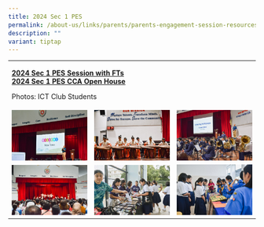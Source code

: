 ```yaml
---
title: 2024 Sec 1 PES
permalink: /about-us/links/parents/parents-engagement-session-resources/
description: ""
variant: tiptap
---
```

<table>
<tbody>
<tr>
<td rowspan="1" colspan="3">
<p><strong><a href="/files/2024/2024_Sec_1_PES_Class_Slides_for_PG.pdf" rel="noopener noreferrer nofollow" target="_blank">2024 Sec 1 PES Session with FTs</a></strong> 
<br><strong><a href="/files/2024/2024_Sec_1_PES_Hall_Slides_for_PG.pdf" rel="noopener noreferrer nofollow" target="_blank">2024 Sec 1 PES CCA Open House</a></strong>
</p>
<p>Photos: ICT Club Students</p>
</td>
</tr>
<tr>
<td rowspan="1" colspan="1">
<div class="isomer-image-wrapper">
<img style="width: 100%" height="auto" width="100%" alt="" src="/images/240106 S1 PES CCA Open House/240106_Sec_1_PES_CCA_Open_House_0005.jpg">
</div>
</td>
<td rowspan="1" colspan="1">
<div class="isomer-image-wrapper">
<img style="width: 100%" height="auto" width="100%" alt="" src="/images/240106 S1 PES CCA Open House/240106_Sec_1_PES_CCA_Open_House_0006.jpg">
</div>
</td>
<td rowspan="1" colspan="1">
<div class="isomer-image-wrapper">
<img style="width: 100%" height="auto" width="100%" alt="" src="/images/240106 S1 PES CCA Open House/240106_Sec_1_PES_CCA_Open_House_0011.jpg">
</div>
</td>
</tr>
<tr>
<td rowspan="1" colspan="1">
<div class="isomer-image-wrapper">
<img style="width: 100%" height="auto" width="100%" alt="" src="/images/240106 S1 PES CCA Open House/240106_Sec_1_PES_CCA_Open_House_0029.jpg">
</div>
</td>
<td rowspan="1" colspan="1">
<div class="isomer-image-wrapper">
<img style="width: 100%" height="auto" width="100%" alt="" src="/images/240106 S1 PES CCA Open House/240106_Sec_1_PES_CCA_Open_House_0063.jpg">
</div>
</td>
<td rowspan="1" colspan="1">
<div class="isomer-image-wrapper">
<img style="width: 100%" height="auto" width="100%" alt="" src="/images/240106 S1 PES CCA Open House/240106_Sec_1_PES_CCA_Open_House_0062.jpg">
</div>
</td>
</tr>
</tbody>
</table>
<p></p>